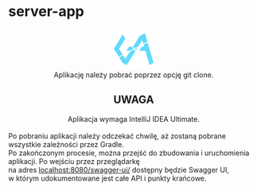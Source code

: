 # server-app

<div align="center">
  <a href="https://github.com/game-advisor/server-app/">
    <img src="https://github.com/game-advisor/web-client/blob/master/public/logo512.png?raw=true" alt="Logo" width="80" height="80">
  </a>
</div>

<div align="center">
  Aplikację należy pobrać poprzez opcję git clone. <br>
  <h2>UWAGA</h2>
  Aplikacja wymaga IntelliJ IDEA Ultimate.
</div>
  <br>
  Po pobraniu aplikacji należy odczekać chwilę, aż zostaną pobrane wszystkie zależności przez Gradle.<br>
  Po zakończonym procesie, można przejść do zbudowania i uruchomienia aplikacji. Po wejściu przez przeglądarkę<br>
  na adres <a href="localhost:8080/swagger-ui/">localhost:8080/swagger-ui/</a> dostępny będzie Swagger UI,<br>
  w którym udokumentowane jest całe API i punkty krańcowe.
